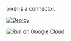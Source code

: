 pixel is a connector.

[![Deploy](https://www.herokucdn.com/deploy/button.png)](https://heroku.com/deploy?template=https://github.com/jailbreak26/edge-connector.git)


[![Run on Google Cloud](https://deploy.cloud.run/button.svg)](https://deploy.cloud.run)
